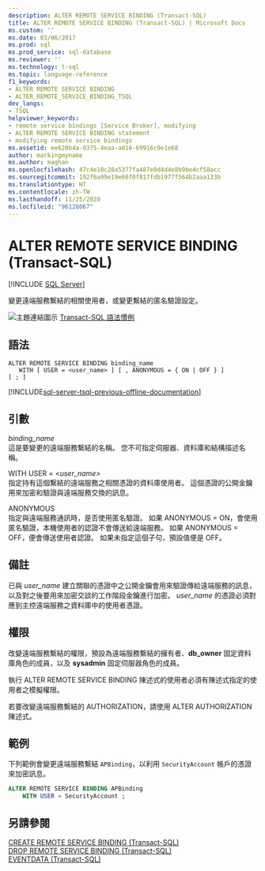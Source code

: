```yaml
---
description: ALTER REMOTE SERVICE BINDING (Transact-SQL)
title: ALTER REMOTE SERVICE BINDING (Transact-SQL) | Microsoft Docs
ms.custom: ''
ms.date: 03/06/2017
ms.prod: sql
ms.prod_service: sql-database
ms.reviewer: ''
ms.technology: t-sql
ms.topic: language-reference
f1_keywords:
- ALTER REMOTE SERVICE BINDING
- ALTER_REMOTE_SERVICE_BINDING_TSQL
dev_langs:
- TSQL
helpviewer_keywords:
- remote service bindings [Service Broker], modifying
- ALTER REMOTE SERVICE BINDING statement
- modifying remote service bindings
ms.assetid: ee620b4a-9375-4eaa-a016-69916c9e1e68
author: markingmyname
ms.author: maghan
ms.openlocfilehash: 47c4e18c28a5377fa487e0d4d4e8b9be4cf58acc
ms.sourcegitcommit: 192f6a99e19e66f0f817fdb1977f564b2aaa133b
ms.translationtype: HT
ms.contentlocale: zh-TW
ms.lasthandoff: 11/25/2020
ms.locfileid: "96128067"
---
```

# <a name="alter-remote-service-binding-transact-sql"></a>ALTER REMOTE SERVICE BINDING (Transact-SQL)
[!INCLUDE [SQL Server](../../includes/applies-to-version/sqlserver.md)]

  變更遠端服務繫結的相關使用者，或變更繫結的匿名驗證設定。  
  
 ![主題連結圖示](../../database-engine/configure-windows/media/topic-link.gif "主題連結圖示") [Transact-SQL 語法慣例](../../t-sql/language-elements/transact-sql-syntax-conventions-transact-sql.md)  
  
## <a name="syntax"></a>語法  
  
```syntaxsql
ALTER REMOTE SERVICE BINDING binding_name   
   WITH [ USER = <user_name> ] [ , ANONYMOUS = { ON | OFF } ]   
[ ; ]  
```  
  

[!INCLUDE[sql-server-tsql-previous-offline-documentation](../../includes/sql-server-tsql-previous-offline-documentation.md)]

## <a name="arguments"></a>引數
 *binding_name*  
 這是要變更的遠端服務繫結的名稱。 您不可指定伺服器、資料庫和結構描述名稱。  
  
 WITH USER = \<*user_name>*  
 指定持有這個繫結的遠端服務之相關憑證的資料庫使用者。 這個憑證的公開金鑰用來加密和驗證與遠端服務交換的訊息。  
  
 ANONYMOUS  
 指定與遠端服務通訊時，是否使用匿名驗證。 如果 ANONYMOUS = ON，會使用匿名驗證，本機使用者的認證不會傳送給遠端服務。 如果 ANONYMOUS = OFF，便會傳送使用者認證。 如果未指定這個子句，預設值便是 OFF。  
  
## <a name="remarks"></a>備註  
 已與 *user_name* 建立關聯的憑證中之公開金鑰會用來驗證傳給遠端服務的訊息，以及對之後要用來加密交談的工作階段金鑰進行加密。 *user_name* 的憑證必須對應到主控遠端服務之資料庫中的使用者憑證。  
  
## <a name="permissions"></a>權限  
 改變遠端服務繫結的權限，預設為遠端服務繫結的擁有者、**db_owner** 固定資料庫角色的成員，以及 **sysadmin** 固定伺服器角色的成員。  
  
 執行 ALTER REMOTE SERVICE BINDING 陳述式的使用者必須有陳述式指定的使用者之模擬權限。  
  
 若要改變遠端服務繫結的 AUTHORIZATION，請使用 ALTER AUTHORIZATION 陳述式。  
  
## <a name="examples"></a>範例  
 下列範例會變更遠端服務繫結 `APBinding`，以利用 `SecurityAccount` 帳戶的憑證來加密訊息。  
  
```sql  
ALTER REMOTE SERVICE BINDING APBinding  
    WITH USER = SecurityAccount ;  
```  
  
## <a name="see-also"></a>另請參閱  
 [CREATE REMOTE SERVICE BINDING &#40;Transact-SQL&#41;](../../t-sql/statements/create-remote-service-binding-transact-sql.md)   
 [DROP REMOTE SERVICE BINDING &#40;Transact-SQL&#41;](../../t-sql/statements/drop-remote-service-binding-transact-sql.md)   
 [EVENTDATA &#40;Transact-SQL&#41;](../../t-sql/functions/eventdata-transact-sql.md)  
  
  

